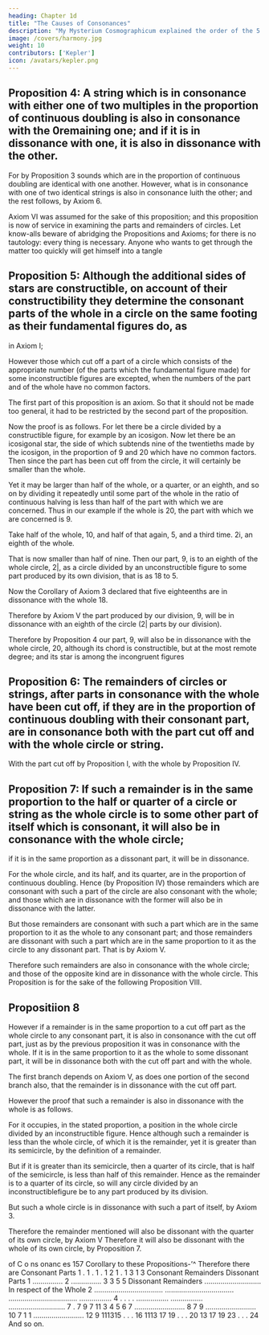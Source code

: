 ```yaml
---
heading: Chapter 1d
title: "The Causes of Consonances"
description: "My Mysterium Cosmographicum explained the order of the 5 solids in the world"
image: /covers/harmony.jpg
weight: 10
contributors: ['Kepler']
icon: /avatars/kepler.png
---
```




## Proposition 4: A string which is in consonance with either one of two multiples in the proportion of continuous doubling is also in consonance with the 0remaining one; and if it is in dissonance with one, it is also in dissonance with the other.

For by Proposition 3 sounds which are in the proportion of continuous doubling are identical with one another. However, what is in consonance with one of two identical strings is also in consonance luith the other; and the rest
follows, by Axiom 6.

Axiom VI was assumed for the sake of this proposition; and this proposition
is now of service in examining the parts and remainders of circles. Let know-alls
beware of abridging the Propositions and Axioms; for there is no tautology: every­
thing is necessary. Anyone who wants to get through the matter too quickly will
get himself into a tangle



## Proposition 5: Although the additional sides of stars are constructible, on account of their constructibility they determine the consonant parts of the whole in a circle on the same footing as their fundamental figures do, as
in Axiom I; 

However those which cut off a part of a circle which consists of the appropriate number (of the parts which the fundamental figure made) for some inconstructible figures are excepted, when the
numbers of the part and of the whole have no common factors.

The first part of this proposition is an axiom. So that it should not be made too general, it had to be restricted by the second part of the proposition. 

Now the proof is as follows. For let there be a circle divided by a constructible figure, for example by an icosigon. Now let there be an icosigonal star, the side of which subtends nine of the twentieths made by the icosigon, in the proportion of 9 and 20 which have no common factors. Then since the part has been cut off from the circle, it will certainly be smaller than the whole. 

Yet it may be larger than half of the whole, or a quarter, or an eighth, and so on by dividing it repeatedly until some part of the whole in the ratio of continuous halving is less than half of the part with which we are concerned. Thus in our example if the whole is 20, the part with which we are concerned is 9. 

Take half of the whole, 10, and half of that again, 5, and a third time. 2i, an eighth of the whole.

That is now smaller than half of nine. Then our part, 9, is to an eighth of the whole circle, 2|, as a circle divided by an unconstructible figure to some part produced by its own division, that is as 18 to 5. 

Now the Corollary of Axiom 3 declared that five eighteenths are in dissonance with the whole 18.

Therefore by Axiom V the part produced by our division, 9, will be in dissonance with an eighth of the circle (2| parts by our division). 

Therefore by Proposition 4 our part, 9, will also be in dissonance with the whole circle, 20, although its chord is constructible, but at the most remote degree; and its star is among the incongruent figures


## Proposition 6: The remainders of circles or strings, after parts in consonance with the whole have been cut off, if they are in the proportion of continuous doubling with their consonant part, are in consonance both with the part cut off and with the whole circle or string. 

With the part cut off by Proposition I, with the whole by Proposition IV.


## Proposition 7: If such a remainder is in the same proportion to the half or quarter of a circle or string as the whole circle is to some other part of itself which is consonant, it will also be in consonance with the whole circle;

if it is in the same proportion as a dissonant part, it will be in dissonance.

For the whole circle, and its half, and its quarter, are in the proportion of continuous doubling. Hence (by Proposition IV) those remainders which are consonant with such a part of the circle are also consonant with the whole; and those which are in dissonance with the former will also be in dissonance with the latter. 

But those remainders are consonant with such a part which are in the same proportion to it as the whole to any consonant part; and those remainders are dissonant with such a part which are in the same proportion to it as the circle to any dissonant part. That is by Axiom V. 

Therefore such remainders are also in consonance with the whole circle; and those of the opposite kind are in dissonance with the whole circle. This Proposition is for the sake of the following Proposition VIII.


## Propositiion 8

However if a remainder is in the same proportion to a cut off part as the whole circle to any consonant part, it is also in consonance with the cut off part, just as by the previous proposition it was in consonance with the whole. If it is in the same proportion to it as the whole to some dissonant part, it will be in dissonance both with the cut off
part and with the whole.

The first branch depends on Axiom V, as does one portion of the second branch also, that the remainder is in dissonance with the cut off part. 

However the proof that such a remainder is also in dissonance with the whole is as follows.

For it occupies, in the stated proportion, a position in the whole circle divided by an inconstructible figure. Hence although such a remainder is less than the whole circle, of which it is the remainder, yet it is greater than its semicircle, by the definition of a remainder. 

But if it is greater than its semicircle, then a quarter of its circle, that is half of the semicircle, is less than half of this remainder. Hence as the remainder is to a quarter of its circle, so will any circle divided by an inconstructiblefigure be to any part produced by its division. 

But such a whole circle is in dissonance with such a part of itself, by Axiom 3.

Therefore the remainder mentioned will also be dissonant with the quarter of its own circle, by Axiom V Therefore it will also be dissonant with the whole of its own circle, by Proposition 7.


of
C o ns onanc es
157
Corollary to these Propositions-’^
Therefore there are
Consonant
Parts
1 .
1 .
1 .
1 2
1 .
1 3
1 3
Consonant
Remainders
Dissonant
Parts
1 ...............
2 ...............
3
3
5
5
Dissonant
Remainders
............................
In
respect
of the
Whole
2
..................................
..................................
..................................
................
4 . . . .
................
................
............................
7 .
7 9
7 11
3
4
5
6
7 .........................
8
7 9 ......................... 10
7 1 1 ......................... 12
9 111315 . . .
16
1113 17 19 . . .
20
13 17 19 23 . . .
24
And so on.
